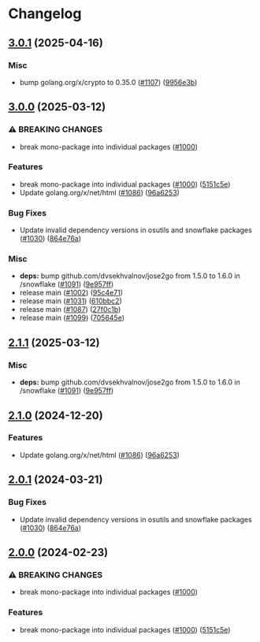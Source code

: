 # Changelog

## [3.0.1](https://github.com/chanzuckerberg/go-misc/compare/snowflake-v3.0.0...snowflake-v3.0.1) (2025-04-16)


### Misc

* bump golang.org/x/crypto to 0.35.0 ([#1107](https://github.com/chanzuckerberg/go-misc/issues/1107)) ([9956e3b](https://github.com/chanzuckerberg/go-misc/commit/9956e3b2797acf329133cacbe33bab2a7df82ee8))

## [3.0.0](https://github.com/chanzuckerberg/go-misc/compare/snowflake-v2.1.1...snowflake-v3.0.0) (2025-03-12)


### ⚠ BREAKING CHANGES

* break mono-package into individual packages ([#1000](https://github.com/chanzuckerberg/go-misc/issues/1000))

### Features

* break mono-package into individual packages ([#1000](https://github.com/chanzuckerberg/go-misc/issues/1000)) ([5151c5e](https://github.com/chanzuckerberg/go-misc/commit/5151c5e6a03d706156ac0a5b437875ab1600af6c))
* Update golang.org/x/net/html ([#1086](https://github.com/chanzuckerberg/go-misc/issues/1086)) ([96a6253](https://github.com/chanzuckerberg/go-misc/commit/96a62530abd701abcfa79ea0740ef6ef1980fa08))


### Bug Fixes

* Update invalid dependency versions in osutils and snowflake packages ([#1030](https://github.com/chanzuckerberg/go-misc/issues/1030)) ([864e76a](https://github.com/chanzuckerberg/go-misc/commit/864e76a776c639fd67ea114fc7e1b9f34a9f28d7))


### Misc

* **deps:** bump github.com/dvsekhvalnov/jose2go from 1.5.0 to 1.6.0 in /snowflake ([#1091](https://github.com/chanzuckerberg/go-misc/issues/1091)) ([9e957ff](https://github.com/chanzuckerberg/go-misc/commit/9e957ffec5376489c4e5ab56e0617717c9518509))
* release main ([#1002](https://github.com/chanzuckerberg/go-misc/issues/1002)) ([95c4e71](https://github.com/chanzuckerberg/go-misc/commit/95c4e7176b13bf1c3da85e9008e773e07949a913))
* release main ([#1031](https://github.com/chanzuckerberg/go-misc/issues/1031)) ([610bbc2](https://github.com/chanzuckerberg/go-misc/commit/610bbc2a968bbeea3902a4f93219b123a7f91f65))
* release main ([#1087](https://github.com/chanzuckerberg/go-misc/issues/1087)) ([27f0c1b](https://github.com/chanzuckerberg/go-misc/commit/27f0c1b38efa681ae2938ecc22a7f7c5c5a65be0))
* release main ([#1099](https://github.com/chanzuckerberg/go-misc/issues/1099)) ([705645e](https://github.com/chanzuckerberg/go-misc/commit/705645e47c6f34b28b27f33231a85288a5bbec1c))

## [2.1.1](https://github.com/chanzuckerberg/go-misc/compare/snowflake-v2.1.0...snowflake-v2.1.1) (2025-03-12)


### Misc

* **deps:** bump github.com/dvsekhvalnov/jose2go from 1.5.0 to 1.6.0 in /snowflake ([#1091](https://github.com/chanzuckerberg/go-misc/issues/1091)) ([9e957ff](https://github.com/chanzuckerberg/go-misc/commit/9e957ffec5376489c4e5ab56e0617717c9518509))

## [2.1.0](https://github.com/chanzuckerberg/go-misc/compare/snowflake-v2.0.1...snowflake-v2.1.0) (2024-12-20)


### Features

* Update golang.org/x/net/html ([#1086](https://github.com/chanzuckerberg/go-misc/issues/1086)) ([96a6253](https://github.com/chanzuckerberg/go-misc/commit/96a62530abd701abcfa79ea0740ef6ef1980fa08))

## [2.0.1](https://github.com/chanzuckerberg/go-misc/compare/snowflake-v2.0.0...snowflake-v2.0.1) (2024-03-21)


### Bug Fixes

* Update invalid dependency versions in osutils and snowflake packages ([#1030](https://github.com/chanzuckerberg/go-misc/issues/1030)) ([864e76a](https://github.com/chanzuckerberg/go-misc/commit/864e76a776c639fd67ea114fc7e1b9f34a9f28d7))

## [2.0.0](https://github.com/chanzuckerberg/go-misc/compare/snowflake-v1.12.0...snowflake-v2.0.0) (2024-02-23)


### ⚠ BREAKING CHANGES

* break mono-package into individual packages ([#1000](https://github.com/chanzuckerberg/go-misc/issues/1000))

### Features

* break mono-package into individual packages ([#1000](https://github.com/chanzuckerberg/go-misc/issues/1000)) ([5151c5e](https://github.com/chanzuckerberg/go-misc/commit/5151c5e6a03d706156ac0a5b437875ab1600af6c))
